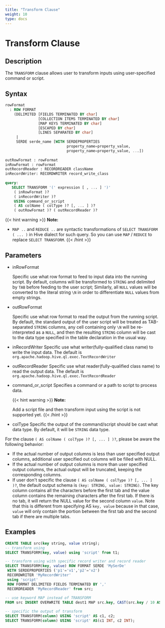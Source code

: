 ```yaml
---
title: "Transform Clause"
weight: 10
type: docs
---
```

<!--
Licensed to the Apache Software Foundation (ASF) under one
or more contributor license agreements.  See the NOTICE file
distributed with this work for additional information
regarding copyright ownership.  The ASF licenses this file
to you under the Apache License, Version 2.0 (the
"License"); you may not use this file except in compliance
with the License.  You may obtain a copy of the License at
  http://www.apache.org/licenses/LICENSE-2.0
Unless required by applicable law or agreed to in writing,
software distributed under the License is distributed on an
"AS IS" BASIS, WITHOUT WARRANTIES OR CONDITIONS OF ANY
KIND, either express or implied.  See the License for the
specific language governing permissions and limitations
under the License.
-->

# Transform Clause

## Description

The `TRANSFORM` clause allows user to transform inputs using user-specified command or script.

## Syntax

```sql
rowFormat
  : ROW FORMAT
    (DELIMITED [FIELDS TERMINATED BY char]
               [COLLECTION ITEMS TERMINATED BY char]
               [MAP KEYS TERMINATED BY char]
               [ESCAPED BY char]
               [LINES SEPARATED BY char]
     |
     SERDE serde_name [WITH SERDEPROPERTIES
                            property_name=property_value,
                            property_name=property_value, ...])
 
outRowFormat : rowFormat
inRowFormat : rowFormat
outRecordReader : RECORDREADER className
inRecordWriter: RECORDWRITER record_write_class
 
query:
   SELECT TRANSFORM '(' expression [ , ... ] ')'
    ( inRowFormat )?
    ( inRecordWriter )?
    USING command_or_script
    ( AS colName ( colType )? [, ... ] )?
    ( outRowFormat )? ( outRecordReader )?
```

{{< hint warning >}}
**Note:**

- `MAP ..` and `REDUCE ..` are syntactic transformations of `SELECT TRANSFORM ( ... )` in Hive dialect for such query.
  So you can use `MAP` / `REDUCE` to replace `SELECT TRANSFORM`.
  {{< /hint >}}

## Parameters

- inRowFormat

  Specific use what row format to feed to input data into the running script.
  By default, columns will be transformed to `STRING` and delimited by `TAB` before feeding to the user script;
  Similarly, all `NULL` values will be converted to the literal string `\N` in order to differentiate `NULL` values from empty strings.

- outRowFormat

  Specific use what row format to read the output from the running script.
  By default, the standard output of the user script will be treated as TAB-separated `STRING` columns,
  any cell containing only `\N` will be re-interpreted as a `NULL`,
  and then the resulting `STRING` column will be cast to the data type specified in the table declaration in the usual way.

- inRecordWriter
  Specific use what writer(fully-qualified class name) to write the input data. The default is `org.apache.hadoop.hive.ql.exec.TextRecordWriter`

- outRecordReader
  Specific use what reader(fully-qualified class name) to read the output data. The default is `org.apache.hadoop.hive.ql.exec.TextRecordReader`

- command_or_script
  Specifies a command or a path to script to process data.

  {{< hint warning >}}
  **Note:**

  Add a script file and then transform input using the script is not supported yet.
  {{< /hint >}}

- colType
  Specific the output of the command/script should be cast what data type. By default, it will be `STRING` data type.


For the clause `( AS colName ( colType )? [, ... ] )?`, please be aware the following behavior:
- If the actual number of output columns is less than user specified output columns, additional user specified out columns will be filled with NULL.
- If the actual number of output columns is more than user specified output columns, the actual output will be truncated, keeping the corresponding columns.
- If user don't specific the clause `( AS colName ( colType )? [, ... ] )?`, the default output schema is `(key: STRING, value: STRING)`.
  The key column contains all the characters before the first tab and the value column contains the remaining characters after the first tab.
  If there is no tab, it will return the NULL value for the second column `value`.
  Note that this is different from specifying AS `key, value` because in that case, `value` will only contain the portion between the first tab and the second tab if there are multiple tabs.


## Examples

```sql
CREATE TABLE src(key string, value string);
-- transform using
SELECT TRANSFORM(key, value) using 'script' from t1;

-- transform using with specific record writer and record reader
SELECT TRANSFORM(key, value) ROW FORMAT SERDE 'MySerDe'
 WITH SERDEPROPERTIES ('p1'='v1','p2'='v2')
 RECORDWRITER 'MyRecordWriter'
 using 'script'
 ROW FORMAT DELIMITED FIELDS TERMINATED BY ','
 RECORDREADER 'MyRecordReader' from src;
 
-- use keyword MAP instead of TRANSFORM
FROM src INSERT OVERWRITE TABLE dest1 MAP src.key, CAST(src.key / 10 AS INT) using 'script' as (c1, c2);

-- specific the output of transform
SELECT TRANSFORM(column) USING 'script' AS c1, c2;
SELECT TRANSFORM(column) USING 'script' AS(c1 INT, c2 INT);
```
